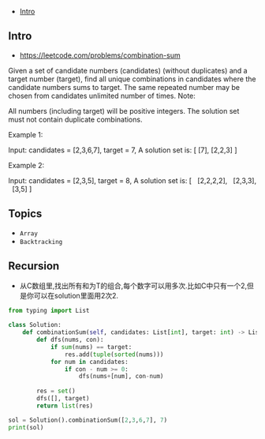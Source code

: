 - [Intro](#intro)

## Intro

- https://leetcode.com/problems/combination-sum

Given a set of candidate numbers (candidates) (without duplicates) and a target number (target), find all unique combinations in candidates where the candidate numbers sums to target.
The same repeated number may be chosen from candidates unlimited number of times.
Note:

All numbers (including target) will be positive integers.
The solution set must not contain duplicate combinations.

Example 1:

Input: candidates = [2,3,6,7], target = 7,
A solution set is:
[
  [7],
  [2,2,3]
]

Example 2:

Input: candidates = [2,3,5], target = 8,
A solution set is:
[
  [2,2,2,2],
  [2,3,3],
  [3,5]
]





## Topics

- `Array`
- `Backtracking`


## Recursion

- 从C数组里,找出所有和为T的组合,每个数字可以用多次.比如C中只有一个2,但是你可以在solution里面用2次2.



```py
from typing import List

class Solution:
    def combinationSum(self, candidates: List[int], target: int) -> List[List[int]]:
        def dfs(nums, con):
            if sum(nums) == target:
                res.add(tuple(sorted(nums)))
            for num in candidates:
                if con - num >= 0:
                    dfs(nums+[num], con-num)
        
        res = set()
        dfs([], target)
        return list(res)

sol = Solution().combinationSum([2,3,6,7], 7)
print(sol)
```